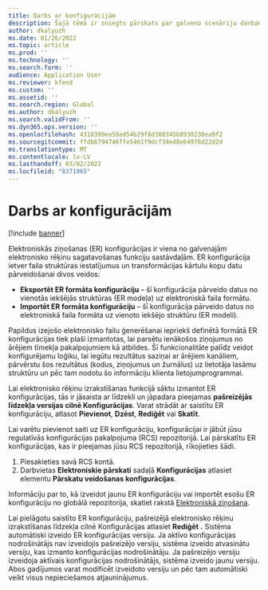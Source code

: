```yaml
---
title: Darbs ar konfigurācijām
description: Šajā tēmā ir sniegts pārskats par galveno scenāriju darbam ar elektronisko pārskatu (ER) konfigurācijām no globalizācijas līdzekļu darbvietas.
author: dkalyuzh
ms.date: 01/26/2022
ms.topic: article
ms.prod: ''
ms.technology: ''
ms.search.form: ''
audience: Application User
ms.reviewer: kfend
ms.custom: ''
ms.assetid: ''
ms.search.region: Global
ms.author: dkalyuzh
ms.search.validFrom: ''
ms.dyn365.ops.version: ''
ms.openlocfilehash: 4318399ee58ed54b29f8d360345b8930238ea9f2
ms.sourcegitcommit: ffdb6794746ffe5461f9dcf34ed8e64976d22d2d
ms.translationtype: MT
ms.contentlocale: lv-LV
ms.lasthandoff: 03/02/2022
ms.locfileid: "8371965"
---
```

# <a name="work-with-configurations"></a>Darbs ar konfigurācijām

[!include [banner](../includes/banner.md)]

Elektroniskās ziņošanas (ER) konfigurācijas ir viena no galvenajām elektronisko rēķinu sagatavošanas funkciju sastāvdaļām. ER konfigurācija ietver faila struktūras iestatījumus un transformācijas kārtulu kopu datu pārveidošanai divos veidos:

- **Eksportēt ER formāta konfigurāciju** – šī konfigurācija pārveido datus no vienotās iekšējās struktūras (ER modeļa) uz elektroniskā faila formātu.
- **Importēt ER formāta konfigurāciju** – šī konfigurācija pārveido datus no elektroniskā faila formāta uz vienoto iekšējo struktūru (ER modeli).

Papildus izejošo elektronisko failu ģenerēšanai iepriekš definētā formātā ER konfigurācijas tiek plaši izmantotas, lai parsētu ienākošos ziņojumus no ārējiem tīmekļa pakalpojumiem kā atbildes. Šī funkcionalitāte palīdz veidot konfigurējamu loģiku, lai iegūtu rezultātus saziņai ar ārējiem kanāliem, pārvērstu šos rezultātus (kodus, ziņojumus un žurnālus) uz lietotāja lasāmu struktūru un pēc tam nodotu šo informāciju klienta lietojumprogrammai.

Lai elektronisko rēķinu izrakstīšanas funkcijā sāktu izmantot ER konfigurācijas, tās ir jāsaista ar līdzekli un jāpadara pieejamas **pašreizējās līdzekļa versijas cilnē Konfigurācijas**. Varat strādāt ar saistītu ER konfigurāciju, atlasot **Pievienot**, **Dzēst**, **Rediģēt** vai **Skatīt**.

Lai varētu pievienot saiti uz ER konfigurāciju, konfigurācijai ir jābūt jūsu regulatīvās konfigurācijas pakalpojuma (RCS) repozitorijā. Lai pārskatītu ER konfigurācijas, kas ir pieejamas jūsu RCS repozitorijā, rīkojieties šādi.

1. Piesakieties savā RCS kontā.
2. Darbvietas **Elektroniskie pārskati** sadaļā **Konfigurācijas** atlasiet elementu **Pārskatu veidošanas konfigurācijas**.

Informāciju par to, kā izveidot jaunu ER konfigurāciju vai importēt esošu ER konfigurāciju no globālā repozitorija, skatiet rakstā [Elektroniskā ziņošana](../../fin-ops-core/dev-itpro/analytics/general-electronic-reporting.md).

Lai pielāgotu saistīto ER konfigurāciju, pašreizējā elektronisko rēķinu izrakstīšanas līdzekļa cilnē Konfigurācijas atlasiet **Rediģēt** **.** Sistēma automātiski izveido ER konfigurācijas versiju. Ja aktīvo konfigurācijas nodrošinātājs nav izveidojis pašreizējo versiju, sistēma izveido atvasinātu versiju, kas izmanto konfigurācijas nodrošinātāju. Ja pašreizējo versiju izveidoja aktīvais konfigurācijas nodrošinātājs, sistēma izveido jaunu versiju. Abos gadījumos varat modificēt izveidoto versiju un pēc tam automātiski veikt visus nepieciešamos atjauninājumus.
